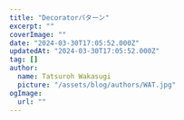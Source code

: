 ```yaml
---
title: "Decoratorパターン"
excerpt: ""
coverImage: ""
date: "2024-03-30T17:05:52.000Z"
updatedAt: "2024-03-30T17:05:52.000Z"
tag: []
author:
  name: Tatsuroh Wakasugi
  picture: "/assets/blog/authors/WAT.jpg"
ogImage:
  url: ""
---
```

